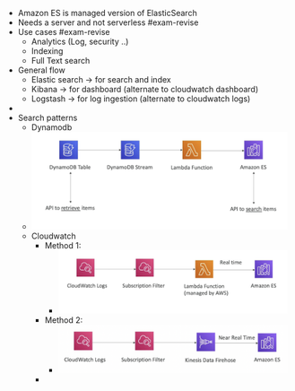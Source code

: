 - Amazon ES is managed version of ElasticSearch
- Needs a server and not serverless #exam-revise
- Use cases #exam-revise
	- Analytics (Log, security ..)
	- Indexing
	- Full Text search
- General flow
	- Elastic search -> for search and index
	- Kibana -> for dashboard (alternate to cloudwatch dashboard)
	- Logstash -> for log ingestion (alternate to cloudwatch logs)
-
- Search patterns
	- Dynamodb
	- ![image.png](../assets/image_1650655231831_0.png)
	- Cloudwatch
		- Method 1:
			- ![image.png](../assets/image_1650655131518_0.png)
		- Method 2:
			- ![image.png](../assets/image_1650655152339_0.png)
		-